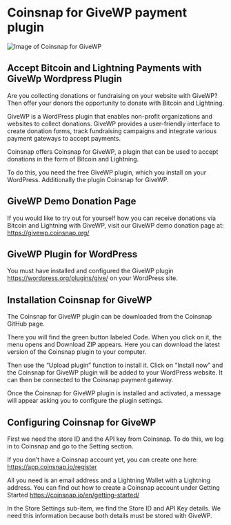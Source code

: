 # Coinsnap for GiveWP payment plugin #
![Image of Coinsnap for GiveWP](https://coinsnap.io/wp-content/uploads/2024/02/Coinsnap-for-GiveWP.png)

## Accept Bitcoin and Lightning Payments with GiveWp Wordpress Plugin ##
Are you collecting donations or fundraising on your website with GiveWP? Then offer your donors the opportunity to donate with Bitcoin and Lightning.

GiveWP is a WordPress plugin that enables non-profit organizations and websites to collect donations. GiveWP provides a user-friendly interface to create donation forms, track fundraising campaigns and integrate various payment gateways to accept payments.

Coinsnap offers Coinsnap for GiveWP, a plugin that can be used to accept donations in the form of Bitcoin and Lightning.

To do this, you need the free GiveWP plugin, which you install on your WordPress. Additionally the plugin Coinsnap for GiveWP.

## GiveWP Demo Donation Page
If you would like to try out for yourself how you can receive donations via Bitcoin and Lightning with GiveWP, visit our GiveWP demo donation page at: https://givewp.coinsnap.org/

## GiveWP Plugin for WordPress
You must have installed and configured the GiveWP plugin https://wordpress.org/plugins/give/ on your WordPress site.

## Installation Coinsnap for GiveWP
The Coinsnap for GiveWP plugin can be downloaded from the Coinsnap GitHub page.

There you will find the green button labeled Code. When you click on it, the menu opens and Download ZIP appears. Here you can download the latest version of the Coinsnap plugin to your computer.

Then use the “Upload plugin” function to install it. Click on “Install now” and the Coinsnap for GiveWP plugin will be added to your WordPress website. It can then be connected to the Coinsnap payment gateway.

Once the Coinsnap for GiveWP plugin is installed and activated, a message will appear asking you to configure the plugin settings.

## Configuring Coinsnap for GiveWP
First we need the store ID and the API key from Coinsnap. To do this, we log in to Coinsnap and go to the Setting section.

If you don’t have a Coinsnap account yet, you can create one here: https://app.coinsnap.io/register

All you need is an email address and a Lightning Wallet with a Lightning address. You can find out how to create a Coinsnap account under Getting Started https://coinsnap.io/en/getting-started/

In the Store Settings sub-item, we find the Store ID and API Key details. We need this information because both details must be stored with GiveWP.
